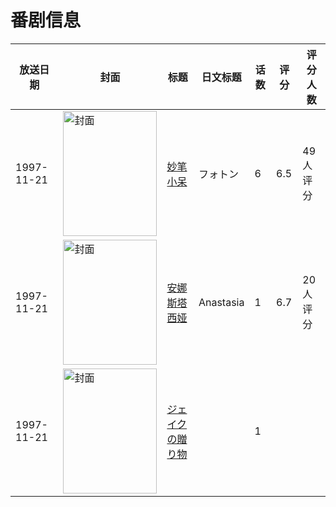 # 番剧信息

|放送日期|封面|标题|日文标题|话数|评分|评分人数|
|---|---|---|---|---|---|---|
|1997-11-21|<img src="https://lain.bgm.tv/pic/cover/c/7c/f1/75515_Ozkcs.jpg" alt="封面" style="width:150px;height:200px;object-fit:cover;">|[妙笔小呆](https://bangumi.tv/subject/75515)|フォトン|6|6.5|49人评分|
|1997-11-21|<img src="https://lain.bgm.tv/pic/cover/c/f0/a7/113094_sSn72.jpg" alt="封面" style="width:150px;height:200px;object-fit:cover;">|[安娜斯塔西娅](https://bangumi.tv/subject/113094)|Anastasia|1|6.7|20人评分|
|1997-11-21|<img src="https://lain.bgm.tv/pic/cover/c/13/c9/425219_w38Bw.jpg" alt="封面" style="width:150px;height:200px;object-fit:cover;">|[ジェイクの贈り物](https://bangumi.tv/subject/425219)||1|||
